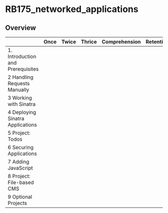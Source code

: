 # RB175_networked_applications

## Overview

|  | Once | Twice | Thrice | Comprehension | Retention
| :--- | :---: | :---: | :---: | :--- | :---
|1. Introduction and Prerequisites|	
|2	Handling Requests Manually|
|3	Working with Sinatra|
|4	Deploying Sinatra Applications|
|5	Project: Todos|
|6	Securing Applications|
|7	Adding JavaScript|
|8	Project: File-based CMS|
|9	Optional Projects|
